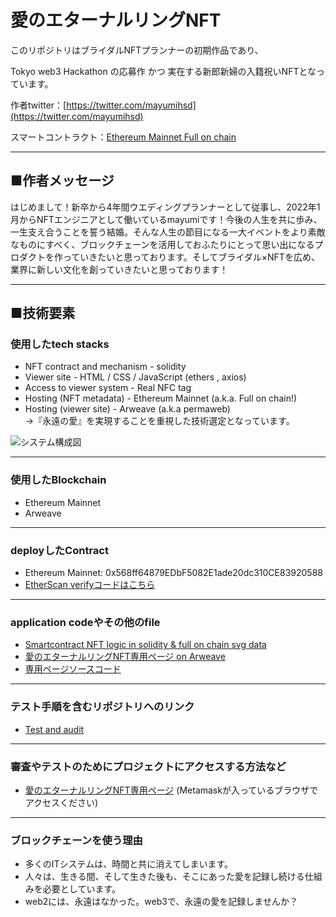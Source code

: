 # 愛のエターナルリングNFT


このリポジトリはブライダルNFTプランナーの初期作品であり、

Tokyo web3 Hackathon の応募作 かつ 実在する新郎新婦の入籍祝いNFTとなっています。

作者twitter：[https://twitter.com/mayumihsd](https://twitter.com/mayumihsd)

スマートコントラクト：[Ethereum Mainnet Full on chain](https://etherscan.io/address/0x568ff64879edbf5082e1ade20dc310ce83920588#code)


---
## ■作者メッセージ
はじめまして！新卒から4年間ウエディングプランナーとして従事し、2022年1月からNFTエンジニアとして働いているmayumiです！今後の人生を共に歩み、一生支え合うことを誓う結婚。そんな人生の節目になる一大イベントをより素敵なものにすべく、ブロックチェーンを活用しておふたりにとって思い出になるプロダクトを作っていきたいと思っております。そしてブライダル×NFTを広め、業界に新しい文化を創っていきたいと思っております！

---

## ■技術要素

### 使用したtech stacks
- NFT contract and mechanism - solidity
- Viewer site - HTML / CSS / JavaScript (ethers , axios)
- Access to viewer system - Real NFC tag
- Hosting (NFT metadata) - Ethereum Mainnet  (a.k.a. Full on chain!)
- Hosting (viewer site)  - Arweave (a.k.a permaweb)  
→『永遠の愛』を実現することを重視した技術選定となっています。

![システム構成図](https://arweave.net/ZmH3qKjv7rOCICjgAyINyJRJJUoST91fE9cb4aWbebE)

---

### 使用したBlockchain
- Ethereum Mainnet
- Arweave

---
### deployしたContract
- Ethereum Mainnet: 0x568ff64879EDbF5082E1ade20dc310CE83920588
- [EtherScan verifyコードはこちら](https://etherscan.io/address/0x568ff64879edbf5082e1ade20dc310ce83920588#code)

---
### application codeやその他のfile
- [Smartcontract NFT logic in solidity & full on chain svg data](https://github.com/mayumi26/WeddingNFT/tree/main/solidity)
- [愛のエターナルリングNFT専用ページ on Arweave](https://arweave.net/Q6rbh4zpvNoTpvzoCuuSsN7OfzncLlzn0RsVnp3PEzc)
- [専用ページソースコード](https://github.com/mayumi26/WeddingNFT/tree/main/weddingsite)

---
### テスト手順を含むリポジトリへのリンク
- [Test and audit](https://github.com/mayumi26/WeddingNFT/tree/main/hackathon/test/test.md)

---
### 審査やテストのためにプロジェクトにアクセスする方法など
- [愛のエターナルリングNFT専用ページ](https://arweave.net/Q6rbh4zpvNoTpvzoCuuSsN7OfzncLlzn0RsVnp3PEzc)
(Metamaskが入っているブラウザでアクセスください)

---
### ブロックチェーンを使う理由
- 多くのITシステムは、時間と共に消えてしまいます。
- 人々は、生きる間、そして生きた後も、そこにあった愛を記録し続ける仕組みを必要としています。
- web2には、永遠はなかった。web3で、永遠の愛を記録しませんか？
